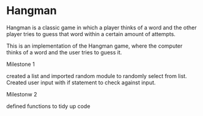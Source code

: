 # Hangman
Hangman is a classic game in which a player thinks of a word and the other player tries to guess that word within a certain amount of attempts.

This is an implementation of the Hangman game, where the computer thinks of a word and the user tries to guess it. 

Milestone 1

created a list and imported random module to randomly select from list. Created user input with if statement to check against input.

Milestonw 2

defined functions to tidy up code
